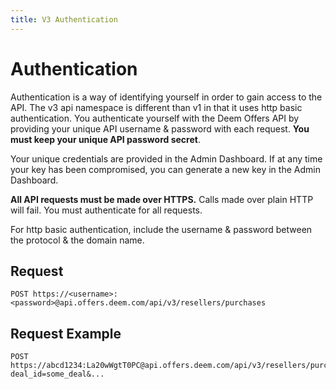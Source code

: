```yaml
---
title: V3 Authentication
---
```


# Authentication

Authentication is a way of identifying yourself in order to gain access to the API. The v3 api namespace is different
than v1 in that it uses http basic authentication.  You authenticate yourself with the Deem Offers API by providing your
unique API username &amp; password with each request. <b>You must keep your unique API password secret</b>.

Your unique credentials are provided in the Admin Dashboard. If at any time your key has been compromised, you can generate a new key in the Admin Dashboard.

<b>All API requests must be made over HTTPS.</b> Calls made over plain HTTP will fail. You must authenticate for all requests.

For http basic authentication, include the username &amp; password between the protocol &amp; the domain name.

## Request

	POST https://<username>:<password>@api.offers.deem.com/api/v3/resellers/purchases

## Request Example

	POST https://abcd1234:La20wWgtT0PC@api.offers.deem.com/api/v3/resellers/purchases?deal_id=some_deal&...
